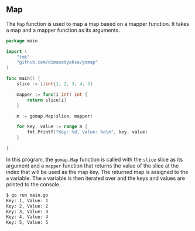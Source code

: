 ## Map

The `Map` function is used to map a map based on a mapper function. It takes a map and a mapper function as its arguments.

```go
package main

import (
	"fmt"
	"github.com/dimasadyaksa/gomap"
)

func main() {
	slice := []int{1, 2, 3, 4, 5}

	mapper := func(i int) int {
		return slice[i]
	}

	m := gomap.Map(slice, mapper)

	for key, value := range m {
		fmt.Printf("Key: %d, Value: %d\n", key, value)
	}

}
```

In this program, the `gomap.Map` function is called with the `slice` 
slice as its argument and a `mapper` function that returns the value of the slice at the index that will be used as the map key.
The returned map is assigned to the `m` variable. The `m` variable is then iterated over and the keys and values are printed to the console.

```bash
$ go run main.go
Key: 1, Value: 1
Key: 2, Value: 2
Key: 3, Value: 3
Key: 4, Value: 4
Key: 5, Value: 5
```